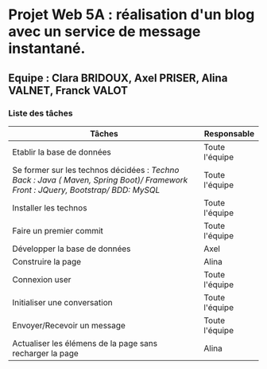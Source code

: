 # Projet Web 5A : réalisation d'un blog avec un service de message instantané.
## Equipe : Clara BRIDOUX, Axel PRISER, Alina VALNET, Franck VALOT
### Liste des tâches
  Tâches | Responsable
------------ | -------------
Etablir la base de données | Toute l'équipe
Se former sur les technos décidées : *Techno Back : Java ( Maven, Spring Boot)/ Framework Front : JQuery, Bootstrap/ BDD: MySQL* | Toute l'équipe
Installer les technos | Toute l'équipe
Faire un premier commit | Toute l'équipe
Développer la base de données | Axel
Construire la page | Alina
Connexion user | Toute l'équipe
Initialiser une conversation | Toute l'équipe
Envoyer/Recevoir un message | Toute l'équipe
Actualiser les élémens de la page sans recharger la page | Alina
